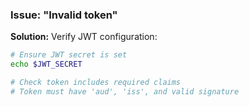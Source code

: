 ### Issue: "Invalid token"

**Solution:** Verify JWT configuration:

```bash
# Ensure JWT secret is set
echo $JWT_SECRET

# Check token includes required claims
# Token must have 'aud', 'iss', and valid signature
```
